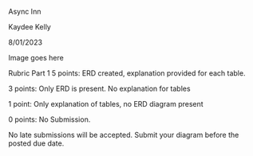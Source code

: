 Async Inn

Kaydee Kelly

8/01/2023

Image goes here

Rubric
Part 1
5 points: ERD created, explanation provided for each table.

3 points: Only ERD is present. No explanation for tables

1 point: Only explanation of tables, no ERD diagram present

0 points: No Submission.

No late submissions will be accepted. Submit your diagram before the posted due date.
